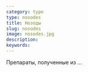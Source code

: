 ```yaml
---
category: type
type: nosodes
title: Нозоды
slug: nosodes
image: nosodes.jpg
description: 
keywords: 
---
```


Препараты, полученные из ...
